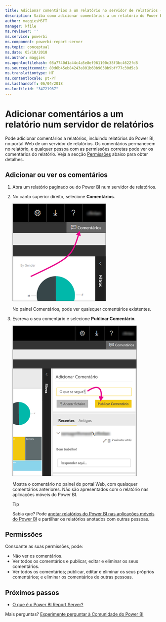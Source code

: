 ```yaml
---
title: Adicionar comentários a um relatório no servidor de relatórios - Power BI Report Server
description: Saiba como adicionar comentários a um relatório do Power BI ou paginado no Power BI Report Server ou no servidor de relatórios do SQL Server Reporting Services.
author: maggiesMSFT
manager: kfile
ms.reviewer: ''
ms.service: powerbi
ms.component: powerbi-report-server
ms.topic: conceptual
ms.date: 05/18/2018
ms.author: maggies
ms.openlocfilehash: 08a7740d1a44c4a5e8ef961100c38f3bc4622fd8
ms.sourcegitcommit: 80d6b45eb84243e801b60b9038b9bff77c30d5c8
ms.translationtype: HT
ms.contentlocale: pt-PT
ms.lasthandoff: 06/04/2018
ms.locfileid: "34721967"
---
```

# <a name="add-comments-to-a-report-in-a-report-server"></a>Adicionar comentários a um relatório num servidor de relatórios
Pode adicionar comentários a relatórios, incluindo relatórios do Power BI, no portal Web de um servidor de relatórios. Os comentários permanecem no relatório, e qualquer pessoa com as permissões corretas pode ver os comentários do relatório. Veja a secção [Permissões](#permissions) abaixo para obter detalhes.

## <a name="add-or-view-comments"></a>Adicionar ou ver os comentários
1. Abra um relatório paginado ou do Power BI num servidor de relatórios.
2. No canto superior direito, selecione **Comentários**.
   
    ![Selecionar Comentários](media/add-comments/report-server-web-portal-comments-button.png)
   
    No painel Comentários, pode ver quaisquer comentários existentes.
3. Escreva o seu comentário e selecione **Publicar Comentário**.
   
    ![Publicar Comentário](media/add-comments/report-server-web-portal-comments-pane.png)
   
    Mostra o comentário no painel do portal Web, com quaisquer comentários anteriores. Não são apresentados com o relatório nas aplicações móveis do Power BI.
   
   > [!TIP]
   > Sabia que? Pode [anotar relatórios do Power BI nas aplicações móveis do Power BI](../mobile-annotate-and-share-a-tile-from-the-mobile-apps.md) e partilhar os relatórios anotados com outras pessoas.
   > 
   > 

## <a name="permissions"></a>Permissões
Consoante as suas permissões, pode:

* Não ver os comentários.
* Ver todos os comentários e publicar, editar e eliminar os seus comentários.
* Ver todos os comentários; publicar, editar e eliminar os seus próprios comentários; e eliminar os comentários de outras pessoas.

## <a name="next-steps"></a>Próximos passos
* [O que é o Power BI Report Server?](get-started.md)  

Mais perguntas? [Experimente perguntar à Comunidade do Power BI](https://community.powerbi.com/)

